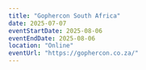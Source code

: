```yaml
---
title: "Gophercon South Africa"
date: 2025-07-07
eventStartDate: 2025-08-06
eventEndDate: 2025-08-06
location: "Online"
eventUrl: "https://gophercon.co.za/"
---
```

